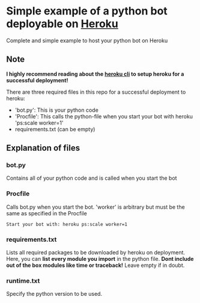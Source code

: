 # Simple example of a python bot deployable on [Heroku](https://heroku.com)
Complete and simple example to host your python bot on Heroku

## Note
**I highly recommend reading about the [heroku cli](https://devcenter.heroku.com/articles/getting-started-with-python#set-up) to setup heroku for a successful deployment!**

There are three required files in this repo for a successful deployment to heroku:
- 'bot.py': This is your python code
- 'Procfile': This calls the python-file when you start your bot with heroku 'ps:scale worker=1'
- requirements.txt (can be empty)

## Explanation of files
### bot.py
Contains all of your python code and is called when you start the bot

### Procfile
Calls bot.py when you start the bot. 'worker' is arbitrary but must be the same as specified in the Procfile

`Start your bot with: heroku ps:scale worker=1`

### requirements.txt
Lists all required packages to be downloaded by heroku on deployment. Here, you can **list every module you import** in the python file. **Dont include out of the box modules like time or traceback!** Leave empty if in doubt.

### runtime.txt
Specify the python version to be used.
